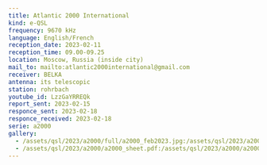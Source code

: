 ```yaml
---
title: Atlantic 2000 International
kind: e-QSL
frequency: 9670 kHz
language: English/French
reception_date: 2023-02-11
reception_time: 09.00-09.25
location: Moscow, Russia (inside city)
mail_to: mailto:atlantic2000international@gmail.com
receiver: BELKA
antenna: its telescopic
station: rohrbach
youtube_id: LzzGaYRREQk
report_sent: 2023-02-15
responce_sent: 2023-02-18
responce_received: 2023-02-18
serie: a2000
gallery:
  - /assets/qsl/2023/a2000/full/a2000_feb2023.jpg:/assets/qsl/2023/a2000/small/a2000_feb2023.jpg
  - /assets/qsl/2023/a2000/a2000_sheet.pdf:/assets/qsl/2023/a2000/a2000_sheet.jpg
---
```

